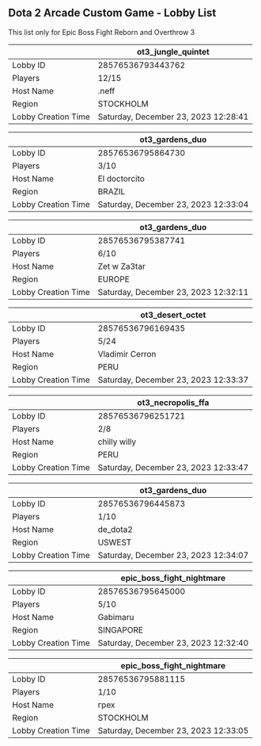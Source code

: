 ## Dota 2 Arcade Custom Game - Lobby List

This list only for Epic Boss Fight Reborn and Overthrow 3

|  | ot3_jungle_quintet |
| ------ | ------ |
| Lobby ID | 28576536793443762 |
| Players | 12/15 |
| Host Name | .neff |
| Region | STOCKHOLM |
| Lobby Creation Time | Saturday, December 23, 2023 12:28:41 |


|  | ot3_gardens_duo |
| ------ | ------ |
| Lobby ID | 28576536795864730 |
| Players | 3/10 |
| Host Name | El doctorcito |
| Region | BRAZIL |
| Lobby Creation Time | Saturday, December 23, 2023 12:33:04 |


|  | ot3_gardens_duo |
| ------ | ------ |
| Lobby ID | 28576536795387741 |
| Players | 6/10 |
| Host Name | Zet w Za3tar |
| Region | EUROPE |
| Lobby Creation Time | Saturday, December 23, 2023 12:32:11 |


|  | ot3_desert_octet |
| ------ | ------ |
| Lobby ID | 28576536796169435 |
| Players | 5/24 |
| Host Name | Vladimir Cerron |
| Region | PERU |
| Lobby Creation Time | Saturday, December 23, 2023 12:33:37 |


|  | ot3_necropolis_ffa |
| ------ | ------ |
| Lobby ID | 28576536796251721 |
| Players | 2/8 |
| Host Name | chilly willy |
| Region | PERU |
| Lobby Creation Time | Saturday, December 23, 2023 12:33:47 |


|  | ot3_gardens_duo |
| ------ | ------ |
| Lobby ID | 28576536796445873 |
| Players | 1/10 |
| Host Name | de_dota2 |
| Region | USWEST |
| Lobby Creation Time | Saturday, December 23, 2023 12:34:07 |


|  | epic_boss_fight_nightmare |
| ------ | ------ |
| Lobby ID | 28576536795645000 |
| Players | 5/10 |
| Host Name | Gabimaru |
| Region | SINGAPORE |
| Lobby Creation Time | Saturday, December 23, 2023 12:32:40 |


|  | epic_boss_fight_nightmare |
| ------ | ------ |
| Lobby ID | 28576536795881115 |
| Players | 1/10 |
| Host Name | грех |
| Region | STOCKHOLM |
| Lobby Creation Time | Saturday, December 23, 2023 12:33:05 |



